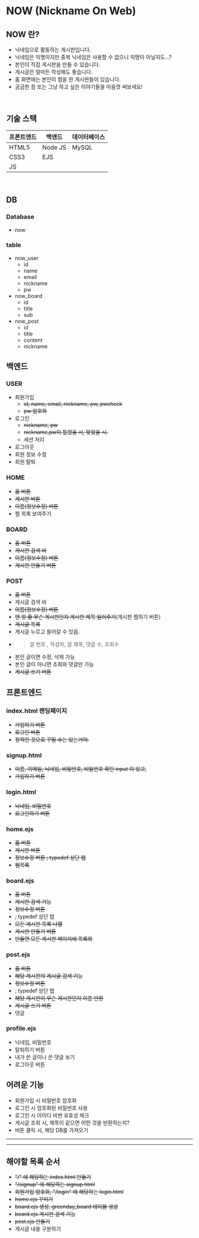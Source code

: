 # NOW (Nickname On Web)
## NOW 란?
- 닉네임으로 활동하는 게시판입니다. 
- 닉네임은 익명이지만 중복 닉네임은 사용할 수 없으니 익명이 아닐지도...?
- 본인이 직접 게시판을 만들 수 있습니다.
- 게시글은 얼마든 작성해도 좋습니다.
- 홈 화면에는 본인이 찜을 한 게시판들이 있습니다.
- 궁금한 점 또는 그냥 하고 싶은 이야기들을 마음껏 써보세요!

<br>

## 기술 스택
|프론트엔드|백엔드|데이터베이스|
|---|---|---|
|HTML5|Node JS|MySQL|
|CSS3|EJS||
|JS|||

<br>




## DB
### Database
- now
### table
- now_user
    - id
    - name
    - email
    - nickname
    - pw
- now_board
    - id
    - title
    - sub
- now_post
    - id
    - title
    - content
    - nickname

## 백엔드
### USER
- 회원가입
    - ~~id, name, email, nickname, pw, pwcheck~~
    - ~~pw 암호화~~
- 로그인
    - ~~nickname, pw~~
    - ~~nickname,pw이 틀렸을 시, 맞았을 시.~~
    - 세션 처리
- 로그아웃
- 회원 정보 수정
- 회원 탈퇴

### HOME
- ~~홈 버튼~~
- ~~게시판 버튼~~
- ~~이름(정보수정) 버튼~~
- 찜 목록 보여주기

### BOARD
- ~~홈 버튼~~
- ~~게시판 검색 바~~
- ~~이름(정보수정) 버튼~~
- ~~게시판 만들기 버튼~~

### POST
- ~~홈 버튼~~
- 게시글 검색 바
- ~~이름(정보수정) 버튼~~
- ~~맨 윗 줄 무슨 게시판인지 게시판 제목 일러주기~~(게시판 찜하기 버튼)
- ~~게시글 목록~~ 
- 게시글 누르고 들어갈 수 있음.
- > 글 번호 , 작성자, 글 제목, 댓글 수, 조회수
- 본인 글이면 수정, 삭제 가능
- 본인 글이 아니면 조회와 댓글만 가능
- ~~게시글 쓰기 버튼~~

## 프론트엔드
### index.html 랜딩페이지
- ~~가입하기 버튼~~
- ~~로그인 버튼~~
- ~~정적인 것으로 꾸밀 수는 있는거야.~~
### signup.html
- ~~이름, 이메일, 닉네임, 비밀번호, 비밀번호 확인 input 이 있고,~~
- ~~가입하기 버튼~~
### login.html
- ~~닉네임, 비밀번호~~
- ~~로그인하기 버튼~~
### home.ejs
- ~~홈 버튼~~
- ~~게시판 버튼~~
- ~~정보수정 버튼 ; typedef 상단 탭~~
- ~~찜목록~~
### board.ejs
- ~~홈 버튼~~
- ~~게시판 검색 기능~~
- ~~정보수정 버튼~~
- ; typedef 상단 탭
- ~~모든 게시판 목록 나열~~
- ~~게시판 만들기 버튼~~
- ~~만들면 모든 게시판 페이지에 목록화~~
### post.ejs
- ~~홈 버튼~~
- ~~해당 게시판의 게시글 검색 기능~~
- ~~정보수정 버튼~~
- ; typedef 상단 탭
- ~~해당 게시판이 무슨 게시판인지 이름 반환~~
- ~~게시글 쓰기 버튼~~
- 댓글
### profile.ejs
- 닉네임, 비밀번호
- 탈퇴하기 버튼
- 내가 쓴 글이나 쓴 댓글 보기
- 로그아웃 버튼

## 어려운 기능
- 회원가입 시 비밀번호 암호화
- 로그인 시 암호화된 비밀번호 사용
- 로그인 시 아이디 비번 유효성 체크
- 게시글 조회 시, 제목이 같으면 어떤 것을 반환하는지?
- 버튼 클릭 시, 해당 DB를 가져오기

---
---

## 해야할 목록 순서
- ~~"/" 에 해당하는 index.html 만들기~~
- ~~"/signup" 에 해당하는 signup.html~~
- ~~회원가입 암호화, "/login" 에 해당하는 login.html~~
- ~~home.ejs 꾸미기~~
- ~~board.ejs 생성, greenday_board 테이블 생성~~
- ~~board.ejs 게시판 검색 기능~~
- ~~post.ejs 만들기~~
- 게시글 내용 구분하기